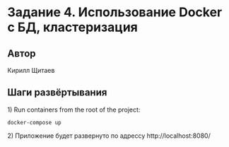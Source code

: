# Задание 4. Использование Docker с БД, кластеризация
## Автор
Кирилл Щитаев
## Шаги развёртывания

1\) Run containers from the root of the project:
```dotenv
docker-compose up 
```
2\) Приложение будет развернуто по адрессу http://localhost:8080/
